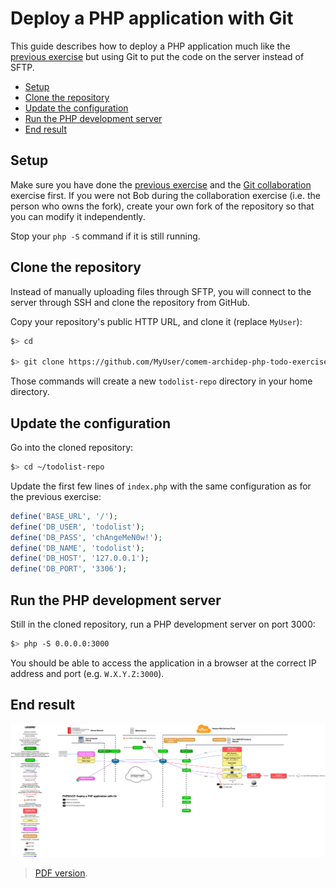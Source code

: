 # Deploy a PHP application with Git

This guide describes how to deploy a PHP application much like the [previous exercise](sftp-deployment.md)
but using Git to put the code on the server instead of SFTP.

<!-- START doctoc generated TOC please keep comment here to allow auto update -->
<!-- DON'T EDIT THIS SECTION, INSTEAD RE-RUN doctoc TO UPDATE -->


- [Setup](#setup)
- [Clone the repository](#clone-the-repository)
- [Update the configuration](#update-the-configuration)
- [Run the PHP development server](#run-the-php-development-server)
- [End result](#end-result)

<!-- END doctoc generated TOC please keep comment here to allow auto update -->




## Setup

Make sure you have done the [previous exercise](sftp-deployment.md) and the [Git
collaboration](https://github.com/MediaComem/comem-archidep-php-todo-exercise)
exercise first. If you were not Bob during the collaboration exercise (i.e. the
person who owns the fork), create your own fork of the repository so that you
can modify it independently.

Stop your `php -S` command if it is still running.





## Clone the repository

Instead of manually uploading files through SFTP, you will connect to the server
through SSH and clone the repository from GitHub.

Copy your repository's public HTTP URL, and clone it (replace `MyUser`):

```bash
$> cd

$> git clone https://github.com/MyUser/comem-archidep-php-todo-exercise.git todolist-repo
```

Those commands will create a new `todolist-repo` directory in your home directory.





## Update the configuration

Go into the cloned repository:

```bash
$> cd ~/todolist-repo
```

Update the first few lines of `index.php` with the same configuration as for the previous exercise:

```php
define('BASE_URL', '/');
define('DB_USER', 'todolist');
define('DB_PASS', 'chAngeMeN0w!');
define('DB_NAME', 'todolist');
define('DB_HOST', '127.0.0.1');
define('DB_PORT', '3306');
```




## Run the PHP development server

Still in the cloned repository, run a PHP development server on port 3000:

```bash
$> php -S 0.0.0.0:3000
```

You should be able to access the application in a browser at the correct IP
address and port (e.g. `W.X.Y.Z:3000`).





## End result

![Diagram](git-clone-deployment.png)

> [PDF version](git-clone-deployment.pdf).





[php-todolist]: https://github.com/MediaComem/comem-archidep-php-todo-exercise

